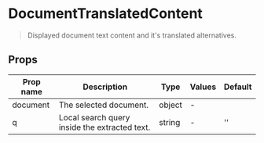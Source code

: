 # DocumentTranslatedContent

> Displayed document text content and it's translated alternatives.

## Props

| Prop name | Description                                   | Type   | Values | Default |
| --------- | --------------------------------------------- | ------ | ------ | ------- |
| document  | The selected document.                        | object | -      |         |
| q         | Local search query inside the extracted text. | string | -      | ''      |

